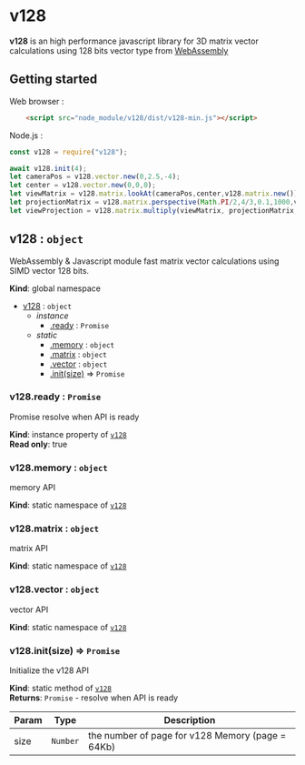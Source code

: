 # v128

**v128** is an high performance javascript library for 3D matrix vector calculations using 128 bits vector type from [WebAssembly](https://webassembly.org/)

## Getting started
Web browser :
```HTML
	<script src="node_module/v128/dist/v128-min.js"></script>
```
Node.js :
```JavaScript
const v128 = require("v128");
```

```JavaScript
await v128.init(4);
let cameraPos = v128.vector.new(0,2.5,-4);
let center = v128.vector.new(0,0,0);
let viewMatrix = v128.matrix.lookAt(cameraPos,center,v128.matrix.new());
let projectionMatrix = v128.matrix.perspective(Math.PI/2,4/3,0.1,1000,v128.matrix.new());
let viewProjection = v128.matrix.multiply(viewMatrix, projectionMatrix,v128.matrix.new());
```

<a name="v128"></a>

## v128 : <code>object</code>
WebAssembly & Javascript module fast matrix vector calculations using SIMD vector 128 bits.

**Kind**: global namespace  

* [v128](#v128) : <code>object</code>
    * _instance_
        * [.ready](#v128+ready) : <code>Promise</code>
    * _static_
        * [.memory](#v128.memory) : <code>object</code>
        * [.matrix](#v128.matrix) : <code>object</code>
        * [.vector](#v128.vector) : <code>object</code>
        * [.init(size)](#v128.init) ⇒ <code>Promise</code>

<a name="v128+ready"></a>

### v128.ready : <code>Promise</code>
Promise resolve when API is ready

**Kind**: instance property of [<code>v128</code>](#v128)  
**Read only**: true  
<a name="v128.memory"></a>

### v128.memory : <code>object</code>
memory API

**Kind**: static namespace of [<code>v128</code>](#v128)  
<a name="v128.matrix"></a>

### v128.matrix : <code>object</code>
matrix API

**Kind**: static namespace of [<code>v128</code>](#v128)  
<a name="v128.vector"></a>

### v128.vector : <code>object</code>
vector API

**Kind**: static namespace of [<code>v128</code>](#v128)  
<a name="v128.init"></a>

### v128.init(size) ⇒ <code>Promise</code>
Initialize the v128 API

**Kind**: static method of [<code>v128</code>](#v128)  
**Returns**: <code>Promise</code> - resolve when API is ready  

| Param | Type | Description |
| --- | --- | --- |
| size | <code>Number</code> | the number of page for v128 Memory (page = 64Kb) |

